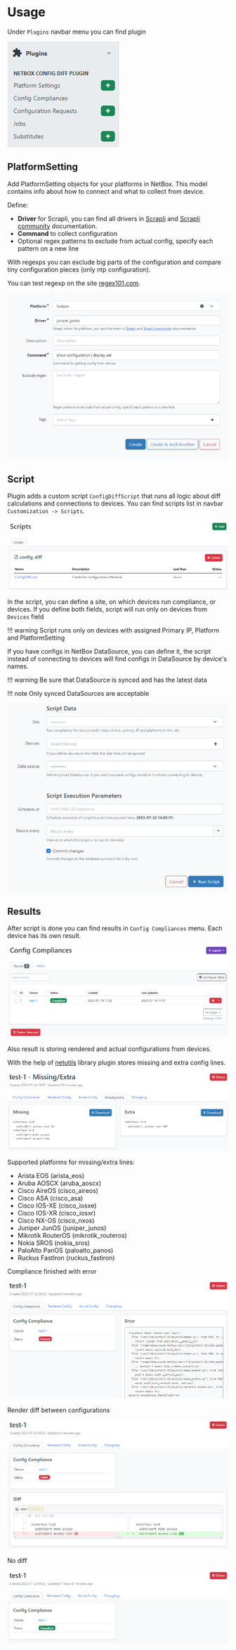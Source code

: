 
# Usage

Under `Plugins` navbar menu you can find plugin

![Screenshot of navbar](media/screenshots/navbar.png)

## PlatformSetting

Add PlatformSetting objects for your platforms in NetBox. This model contains info about how to connect and what to collect from device.

Define:

- **Driver** for Scrapli, you can find all drivers in [Scrapli](https://github.com/carlmontanari/scrapli) and [Scrapli community](https://github.com/scrapli/scrapli_community) documentation.
- **Command** to collect configuration
- Optional regex patterns to exclude from actual config, specify each pattern on a new line

With regexps you can exclude big parts of the configuration and compare tiny configuration pieces (only ntp configuration).

You can test regexp on the site [regex101.com](https://regex101.com/).

![Screenshot of PlatformSetting](media/screenshots/platformsetting.png)

## Script

Plugin adds a custom script `ConfigDiffScript` that runs all logic about diff calculations and connections to devices.
You can find scripts list in navbar `Customization -> Scripts`.

![Screenshot of the scripts list](media/screenshots/script-list.png)

In the script, you can define a site, on which devices run compliance, or devices.
 If you define both fields, script will run only on devices from `Devices` field

!!! warning
    Script runs only on devices with assigned Primary IP, Platform and PlatformSetting

If you have configs in NetBox DataSource, you can define it, the script instead of connecting to devices will find configs in DataSource by device's names.

!!! warning
    Be sure that DataSource is synced and has the latest data

!!! note
    Only synced DataSources are acceptable

![Screenshot of the script](media/screenshots/script.png)

## Results

After script is done you can find results in `Config Compliances` menu. Each device has its own result.

![Screenshot of the compliance list](media/screenshots/compliance-list.png)

Also result is storing rendered and actual configurations from devices.

With the help of [netutils](https://github.com/networktocode/netutils) library plugin stores missing and extra config lines.

![Screenshot of the missing/extra lines](media/screenshots/compliance-missing-extra.png)

Supported platforms for missing/extra lines:

* Arista EOS (arista_eos)
* Aruba AOSCX (aruba_aoscx)
* Cisco AireOS (cisco_aireos)
* Cisco ASA (cisco_asa)
* Cisco IOS-XE (cisco_iosxe)
* Cisco IOS-XR (cisco_iosxr)
* Cisco NX-OS (cisco_nxos)
* Juniper JunOS (juniper_junos)
* Mikrotik RouterOS (mikrotik_routeros)
* Nokia SROS (nokia_sros)
* PaloAlto PanOS (paloalto_panos)
* Ruckus FastIron (ruckus_fastiron)

Compliance finished with error

![Screenshot of the compliance error](media/screenshots/compliance-error.png)

Render diff between configurations

![Screenshot of diff](media/screenshots/compliance-diff.png)

No diff

![Screenshot of the compliance ok](media/screenshots/compliance-ok.png)
